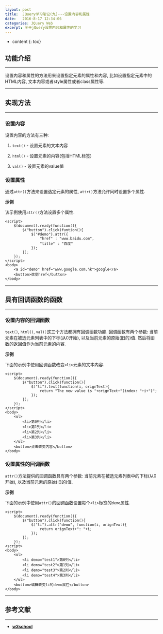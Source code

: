 ```yaml
---
layout: post
title:  JQuery学习笔记(九)---设置内容和属性
date:   2016-8-17 12:34:06
categories: JQuery Web
excerpt: 关于jQuery设置内容和属性的学习
---
```


* content
{: toc}

## 功能介绍

---

设置内容和属性的方法用来设置指定元素的属性和内容, 比如设置指定元素中的HTML内容, 文本内容或者style属性或者class属性等.

---

## 实现方法

---

### 设置内容

设置内容的方法有三种:

1. `text()` - 设置元素的文本内容

2. `html()` - 设置元素的内容(包括HTML标签)

3. `val()` - 设置元素的value值

### 设置属性

通过`attr()`方法来设置选定元素的属性, `attr()`方法允许同时设置多个属性.

**示例**

该示例使用`attr()`方法设置多个属性.

``` jQuery
<script>
	$(document).ready(function(){
		$("button").click(funtion(){
			$("#demo").attr({
				"href" : "www.baidu.com",
				"title" : "百度"
			});
		});
	});
</script>
<body>
	<a id="demo" href="www.google.com.hk">google</a>
	<button>改变href</button>
</body>
```

---

## 具有回调函数的函数

---

### 设置内容的回调函数

`text()`, `html()`, `val()`这三个方法都拥有回调函数功能. 回调函数有两个参数: 当前元素在被选元素列表中的下标(从0开始), 以及当前元素的原始(旧的)值. 然后将函数的返回值作为当前元素的内容.

**示例**

下面的示例中使用回调函数改变`<li>`元素的文本内容.

```jQuery
<script>
	$(document).ready(function(){
		$("button").click(function(){
			$("li").text(function(i, orignText){
				return "The new value is "+orignText+"(index: "+i+")";
			});
		});
	});
</script>
<body>
	<ul>
		<li>第0列</li>
		<li>第1列</li>
		<li>第2列</li>
		<li>第3列</li>
	</ul>
	<button>点击改变内容</button>
</body>
```

### 设置属性的回调函数

`attr()`方法提供的回调函数具有两个参数: 当前元素在被选元素列表中的下标(从0开始), 以及当前元素的原始(旧的)值.

**示例**

下面的示例中使用`attr()`的回调函数设置每个`<li>`标签的`demo`属性.

```jQuery
<script>
	$(document).ready(function(){
		$("button").click(function(){
			$("li").attr("demo", function(i, orignText){
				return orignText+": "+i;
			});
		});
	});
<script>
<body>
	<ul>
		<li demo="test1">第0列</li>
		<li demo="test2">第1列</li>
		<li demo="test3">第2列</li>
		<li demo="test4">第3列</li>
	</ul>
	<button>编辑改变li的demo属性</button>
</body>
```

---

## 参考文献

---

* **[w3school]()**
